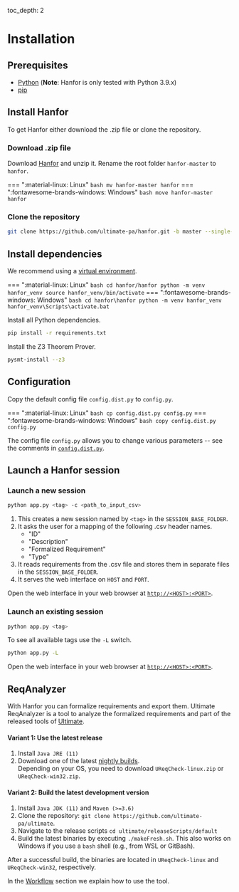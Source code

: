 toc_depth: 2

# Installation

## Prerequisites
* [Python](https://www.python.org/) (**Note**: Hanfor is only tested with Python 3.9.x)
* [pip](https://pypi.org/project/pip/)


## Install Hanfor
To get Hanfor either download the .zip file or clone the repository.

### Download .zip file
Download [Hanfor](https://github.com/ultimate-pa/hanfor/archive/master.zip) and unzip it.
Rename the root folder `hanfor-master` to `hanfor`.

=== ":material-linux: Linux"
    ``` bash
    mv hanfor-master hanfor
    ```
=== ":fontawesome-brands-windows: Windows"
    ``` bash
    move hanfor-master hanfor
    ```

### Clone the repository
``` bash
git clone https://github.com/ultimate-pa/hanfor.git -b master --single-branch 
```

## Install dependencies
We recommend using a [virtual environment](https://docs.python.org/3/tutorial/venv.html).

=== ":material-linux: Linux"
    ``` bash
    cd hanfor/hanfor
    python -m venv hanfor_venv
    source hanfor_venv/bin/activate
    ```
=== ":fontawesome-brands-windows: Windows"
    ``` bash
    cd hanfor\hanfor
    python -m venv hanfor_venv
    hanfor_venv\Scripts\activate.bat
    ```

Install all Python dependencies. 
``` bash
pip install -r requirements.txt
```

Install the Z3 Theorem Prover.
``` bash
pysmt-install --z3
```

## Configuration
Copy the default config file `config.dist.py` to `config.py`.

=== ":material-linux: Linux"
    ``` bash
    cp config.dist.py config.py
    ```
=== ":fontawesome-brands-windows: Windows"
    ``` bash
    copy config.dist.py config.py
    ```

The config file `config.py` allows you to change various parameters -- see the comments in [`config.dist.py`](https://github.com/ultimate-pa/hanfor/blob/master/hanfor/config.dist.py).

## Launch a Hanfor session

### Launch a new session
``` bash
python app.py <tag> -c <path_to_input_csv>
```
1. This creates a new session named by `<tag>` in the `SESSION_BASE_FOLDER`.
2. It asks the user for a mapping of the following .csv header names.
    * "ID"
    * "Description"
    * "Formalized Requirement"
    * "Type"
3. It reads requirements from the .csv file and stores them in separate files in the `SESSION_BASE_FOLDER`.
4. It serves the web interface on `HOST` and `PORT`.

Open the web interface in your web browser at [`http://<HOST>:<PORT>`](http://127.0.0.1:5000).

### Launch an existing session
``` bash
python app.py <tag>
```
To see all available tags use the `-L` switch.
``` bash
python app.py -L
```
Open the web interface in your web browser at [`http://<HOST>:<PORT>`](http://127.0.0.1:5000).
 
 
## ReqAnalyzer
With Hanfor you can formalize requirements and export them. 
Ultimate ReqAnalyzer is a tool to analyze the formalized requirements and part of the released tools of [Ultimate](https://github.com/ultimate-pa/ultimate).

#### Variant 1: Use the latest release

1. Install `Java JRE (11)`
2. Download one of the latest [nightly builds](https://monteverdi.informatik.uni-freiburg.de/ultimate-nightly/).  
   Depending on your OS, you need to download `UReqCheck-linux.zip` or `UReqCheck-win32.zip`.


#### Variant 2: Build the latest development version

1. Install `Java JDK (11)` and `Maven (>=3.6)`
2. Clone the repository: `git clone https://github.com/ultimate-pa/ultimate`.
3. Navigate to the release scripts `cd ultimate/releaseScripts/default`
4. Build the latest binaries by executing `./makeFresh.sh`. This also works on Windows if you use a `bash` shell (e.g., from WSL or GitBash). 

After a successful build, the binaries are located in `UReqCheck-linux` and `UReqCheck-win32`, respectively.

In the [Workflow](../usage/workflow.md) section we explain how to use the tool.

